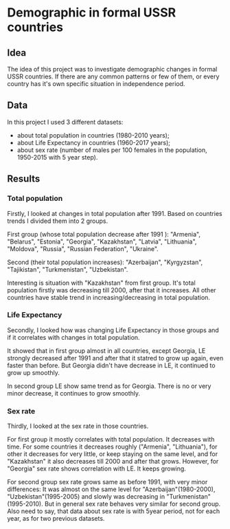# Demographic in formal USSR countries
## Idea
The idea of this project was to investigate demographic changes in formal USSR countries. If there are any common patterns or few of them, or every country has it's own specific situation in independence period.
## Data
In this project I used 3 different datasets:
- about total population in countries (1980-2010 years);
- about Life Expectancy in countries (1960-2017 years);
- about sex rate (number of males per 100 females in the population, 1950-2015 with 5 year step).
## Results
### Total population
Firstly, I looked at changes in total population after 1991. Based on countries trends I divided them into 2 groups.

First group (whose total population decrease after 1991 ): "Armenia", "Belarus", "Estonia", "Georgia", "Kazakhstan", "Latvia", "Lithuania", "Moldova", "Russia", "Russian Federation", "Ukraine".

Second (their total population increases):  "Azerbaijan", "Kyrgyzstan", "Tajikistan", "Turkmenistan", "Uzbekistan".

Interesting is situation with  "Kazakhstan" from first group. It's total population firstly was decreasing till 2000, after that it increases. All other countries have stable trend in increasing/decreasing in total population.
### Life Expectancy
Secondly, I looked how was changing Life Expectancy in those groups and if it correlates with changes in total population. 

It showed that in first group almost in all countries, except Georgia, LE strongly decreased after 1991 and after that it statred to grow up again, even faster than before. But Georgia didn't have decrease in LE, it continued to grow up smoothly. 

In second group LE show same trend as for Georgia. There is no or very minor decrease, it continues to grow smoothly.
### Sex rate
Thirdly, I looked at the sex rate in those countries. 

For first group it mostly correlates with total population. It decreases with time. For some countries it decreases roughly ("Armenia", "Lithuania"), for other it decreases for very little, or keep staying on the same level, and for "Kazakhstan" it also decreases till 2000 and after that grows. However, for "Georgia" sex rate shows correlation with LE. It keeps growing. 

For second group sex rate grows same as before 1991, with very minor differences: It was almost on the same level for "Azerbaijan"(1980-2000), "Uzbekistan"(1995-2005) and slowly was decreasing in "Turkmenistan"(1995-2010). But in general sex rate behaves very similar for second group. Also need to say, that data about sex rate is with 5year period, not for each year, as for two previous datasets.
